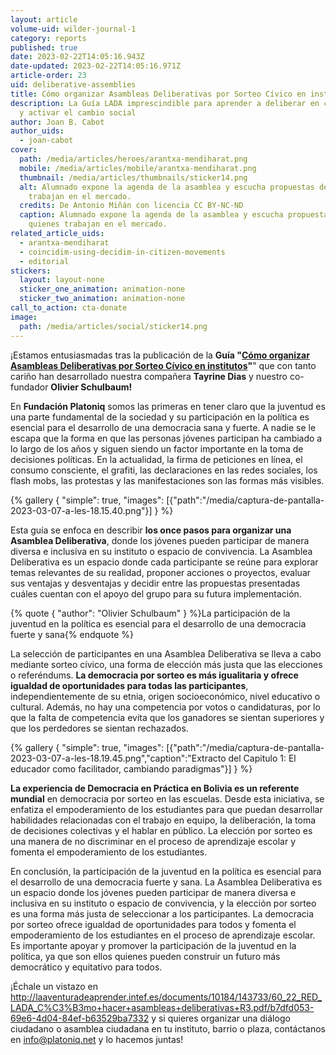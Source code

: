 ```yaml
---
layout: article
volume-uid: wilder-journal-1
category: reports
published: true
date: 2023-02-22T14:05:16.943Z
date-updated: 2023-02-22T14:05:16.971Z
article-order: 23
uid: deliberative-assemblies
title: Cómo organizar Asambleas Deliberativas por Sorteo Cívico en institutos
description: La Guía LADA imprescindible para aprender a deliberar en colectivo
  y activar el cambio social
author: Joan B. Cabot
author_uids:
  - joan-cabot
cover:
  path: /media/articles/heroes/arantxa-mendiharat.png
  mobile: /media/articles/mobile/arantxa-mendiharat.png
  thumbnail: /media/articles/thumbnails/sticker14.png
  alt: Alumnado expone la agenda de la asamblea y escucha propuestas de quienes
    trabajan en el mercado.
  credits: De Antonio Miñán con licencia CC BY-NC-ND
  caption: Alumnado expone la agenda de la asamblea y escucha propuestas de
    quienes trabajan en el mercado.
related_article_uids:
  - arantxa-mendiharat
  - coincidim-using-decidim-in-citizen-movements
  - editorial
stickers:
  layout: layout-none
  sticker_one_animation: animation-none
  sticker_two_animation: animation-none
call_to_action: cta-donate
image:
  path: /media/articles/social/sticker14.png
---
```

¡Estamos entusiasmadas tras la publicación de la **Guía "[Cómo organizar Asambleas Deliberativas por Sorteo Cívico en institutos](https://laaventuradeaprender.intef.es/documents/10184/143733/60_22_RED_LADA_C%C3%B3mo+hacer+asambleas+deliberativas+R3.pdf/b7dfd053-69e6-4d04-84ef-b63529ba7332)"**" que con tanto cariño han desarrollado nuestra compañera **Tayrine Dias** y nuestro co-fundador **Olivier Schulbaum!**

En **Fundación Platoniq** somos las primeras en tener claro que la juventud es una parte fundamental de la sociedad y su participación en la política es esencial para el desarrollo de una democracia sana y fuerte. A nadie se le escapa que la forma en que las personas jóvenes participan ha cambiado a lo largo de los años y siguen siendo un factor importante en la toma de decisiones políticas. En la actualidad, la firma de peticiones en línea, el consumo consciente, el grafiti, las declaraciones en las redes sociales, los flash mobs, las protestas y las manifestaciones son las formas más visibles.

{% gallery { "simple": true, "images": [{"path":"/media/captura-de-pantalla-2023-03-07-a-les-18.15.40.png"}] } %}

Esta guía se enfoca en describir **los once pasos para organizar una Asamblea Deliberativa**, donde los jóvenes pueden participar de manera diversa e inclusiva en su instituto o espacio de convivencia. La Asamblea Deliberativa es un espacio donde cada participante se reúne para explorar temas relevantes de su realidad, proponer acciones o proyectos, evaluar sus ventajas y desventajas y decidir entre las propuestas presentadas cuáles cuentan con el apoyo del grupo para su futura implementación.

{% quote { "author": "Olivier Schulbaum" } %}La participación de la juventud en la política es esencial para el desarrollo de una democracia fuerte y sana{% endquote %}

La selección de participantes en una Asamblea Deliberativa se lleva a cabo mediante sorteo cívico, una forma de elección más justa que las elecciones o referéndums. **La democracia por sorteo es más igualitaria y ofrece igualdad de oportunidades para todas las participantes**, independientemente de su etnia, origen socioeconómico, nivel educativo o cultural. Además, no hay una competencia por votos o candidaturas, por lo que la falta de competencia evita que los ganadores se sientan superiores y que los perdedores se sientan rechazados.

{% gallery { "simple": true, "images": [{"path":"/media/captura-de-pantalla-2023-03-07-a-les-18.19.45.png","caption":"Extracto del Capitulo 1: El educador como facilitador, cambiando paradigmas"}] } %}

**La experiencia de Democracia en Práctica en Bolivia es un referente mundial** en democracia por sorteo en las escuelas. Desde esta iniciativa, se enfatiza el empoderamiento de los estudiantes para que puedan desarrollar habilidades relacionadas con el trabajo en equipo, la deliberación, la toma de decisiones colectivas y el hablar en público. La elección por sorteo es una manera de no discriminar en el proceso de aprendizaje escolar y fomenta el empoderamiento de los estudiantes.

En conclusión, la participación de la juventud en la política es esencial para el desarrollo de una democracia fuerte y sana. La Asamblea Deliberativa es un espacio donde los jóvenes pueden participar de manera diversa e inclusiva en su instituto o espacio de convivencia, y la elección por sorteo es una forma más justa de seleccionar a los participantes. La democracia por sorteo ofrece igualdad de oportunidades para todos y fomenta el empoderamiento de los estudiantes en el proceso de aprendizaje escolar. Es importante apoyar y promover la participación de la juventud en la política, ya que son ellos quienes pueden construir un futuro más democrático y equitativo para todos.

¡Échale un vistazo en http://laaventuradeaprender.intef.es/documents/10184/143733/60_22_RED_LADA_C%C3%B3mo+hacer+asambleas+deliberativas+R3.pdf/b7dfd053-69e6-4d04-84ef-b63529ba7332 y si quieres organizar una diálogo ciudadano o asamblea ciudadana en tu instituto, barrio o plaza, contáctanos en info@platoniq.net y lo hacemos juntas!
